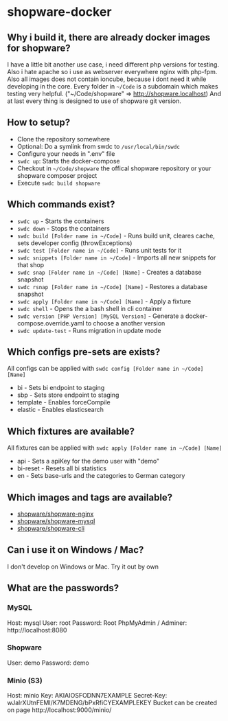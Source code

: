# shopware-docker

## Why i build it, there are already docker images for shopware?

I have a little bit another use case, i need different php versions for testing. Also i hate apache so i use as webserver everywhere nginx with php-fpm.
Also all images does not contain ioncube, because i dont need it while developing in the core.
Every folder in `~/Code` is a subdomain which makes testing very helpful. ("~/Code/shopware" => http://shopware.localhost)
And at last every thing is designed to use of shopware git version.

## How to setup?

* Clone the repository somewhere
* Optional: Do a symlink from swdc to `/usr/local/bin/swdc`
* Configure your needs in ".env" file
* `swdc up`: Starts the docker-compose
* Checkout in `~/Code/shopware` the offical shopware repository or your shopware composer project
* Execute `swdc build shopware`

## Which commands exist?

* `swdc up` - Starts the containers
* `swdc down` - Stops the containers
* `swdc build [Folder name in ~/Code]` - Runs build unit, cleares cache, sets developer config (throwExceptions)
* `swdc test [Folder name in ~/Code]` - Runs unit tests for it
* `swdc snippets [Folder name in ~/Code]` - Imports all new snippets for that shop
* `swdc snap [Folder name in ~/Code] [Name]` - Creates a database snapshot
* `swdc rsnap [Folder name in ~/Code] [Name]` - Restores a database snapshot
* `swdc apply [Folder name in ~/Code] [Name]` - Apply a fixture
* `swdc shell` - Opens the a bash shell in cli container
* `swdc version [PHP Version] [MySQL Version]` - Generate a docker-compose.override.yaml to choose a another version
* `swdc update-test` - Runs migration in update mode


## Which configs pre-sets are exists?

All configs can be applied with `swdc config [Folder name in ~/Code] [Name]`

* bi - Sets bi endpoint to staging
* sbp - Sets store endpoint to staging
* template - Enables forceCompile
* elastic - Enables elasticsearch

## Which fixtures are available?

All fixtures can be applied with `swdc apply [Folder name in ~/Code] [Name]`

* api - Sets a apiKey for the demo user with "demo"
* bi-reset - Resets all bi statistics
* en - Sets base-urls and the categories to German category

## Which images and tags are available?

* [shopware/shopware-nginx](https://hub.docker.com/r/shyim/shopware-nginx/tags)
* [shopware/shopware-mysql](https://hub.docker.com/r/shyim/shopware-mysql/tags)
* [shopware/shopware-cli](https://hub.docker.com/r/shyim/shopware-cli/tags)

## Can i use it on Windows / Mac?

I don't develop on Windows or Mac. Try it out by own

## What are the passwords?

### MySQL

Host: mysql
User: root
Password: Root
PhpMyAdmin / Adminer: http://localhost:8080

### Shopware

User: demo
Password: demo

### Minio (S3)

Host: minio
Key: AKIAIOSFODNN7EXAMPLE
Secret-Key: wJalrXUtnFEMI/K7MDENG/bPxRfiCYEXAMPLEKEY
Bucket can be created on page http://localhost:9000/minio/
